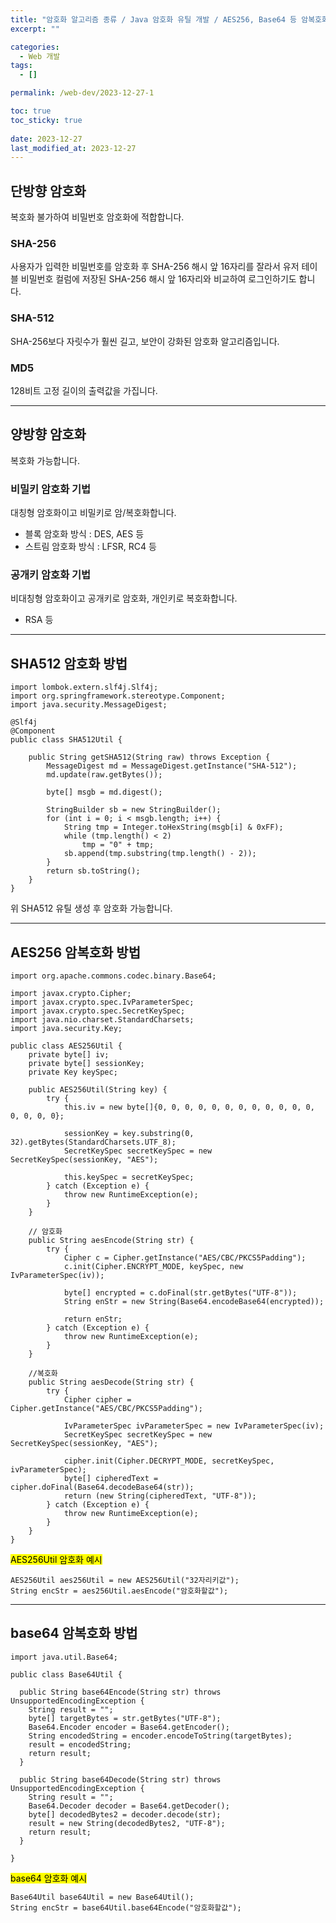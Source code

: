 ```yaml
---
title: "암호화 알고리즘 종류 / Java 암호화 유틸 개발 / AES256, Base64 등 암복호화 방법"
excerpt: ""

categories:
  - Web 개발
tags:
  - []

permalink: /web-dev/2023-12-27-1

toc: true
toc_sticky: true
 
date: 2023-12-27
last_modified_at: 2023-12-27
---
```


## 단방향 암호화

복호화 불가하여 비밀번호 암호화에 적합합니다.

### SHA-256
사용자가 입력한 비밀번호를 암호화 후 SHA-256 해시 앞 16자리를 잘라서 유저 테이블 비밀번호 컬럼에 저장된 SHA-256 해시 앞 16자리와 비교하여 로그인하기도 합니다.

### SHA-512
SHA-256보다 자릿수가 훨씬 길고, 보안이 강화된 암호화 알고리즘입니다.

### MD5
128비트 고정 길이의 출력값을 가집니다.

---

## 양방향 암호화

복호화 가능합니다.

### 비밀키 암호화 기법 
대칭형 암호화이고 비밀키로 암/복호화합니다.

- 블록 암호화 방식 : DES, AES 등
- 스트림 암호화 방식 : LFSR, RC4 등

### 공개키 암호화 기법
비대칭형 암호화이고 공개키로 암호화, 개인키로 복호화합니다.

- RSA 등

---

## SHA512 암호화 방법
```
import lombok.extern.slf4j.Slf4j;
import org.springframework.stereotype.Component;
import java.security.MessageDigest;

@Slf4j
@Component
public class SHA512Util {

    public String getSHA512(String raw) throws Exception {
        MessageDigest md = MessageDigest.getInstance("SHA-512");
        md.update(raw.getBytes());

        byte[] msgb = md.digest();

        StringBuilder sb = new StringBuilder();
        for (int i = 0; i < msgb.length; i++) {
            String tmp = Integer.toHexString(msgb[i] & 0xFF);
            while (tmp.length() < 2)
                tmp = "0" + tmp;
            sb.append(tmp.substring(tmp.length() - 2));
        }
        return sb.toString();
    }
}
```
위 SHA512 유틸 생성 후 암호화 가능합니다.

---

## AES256 암복호화 방법

```
import org.apache.commons.codec.binary.Base64;

import javax.crypto.Cipher;
import javax.crypto.spec.IvParameterSpec;
import javax.crypto.spec.SecretKeySpec;
import java.nio.charset.StandardCharsets;
import java.security.Key;

public class AES256Util {
    private byte[] iv;
    private byte[] sessionKey;
    private Key keySpec;

    public AES256Util(String key) {
        try {
            this.iv = new byte[]{0, 0, 0, 0, 0, 0, 0, 0, 0, 0, 0, 0, 0, 0, 0, 0};

            sessionKey = key.substring(0, 32).getBytes(StandardCharsets.UTF_8);
            SecretKeySpec secretKeySpec = new SecretKeySpec(sessionKey, "AES");

            this.keySpec = secretKeySpec;
        } catch (Exception e) {
            throw new RuntimeException(e);
        }
    }

    // 암호화
    public String aesEncode(String str) {
        try {
            Cipher c = Cipher.getInstance("AES/CBC/PKCS5Padding");
            c.init(Cipher.ENCRYPT_MODE, keySpec, new IvParameterSpec(iv));

            byte[] encrypted = c.doFinal(str.getBytes("UTF-8"));
            String enStr = new String(Base64.encodeBase64(encrypted));

            return enStr;
        } catch (Exception e) {
            throw new RuntimeException(e);
        }
    }

    //복호화
    public String aesDecode(String str) {
        try {
            Cipher cipher = Cipher.getInstance("AES/CBC/PKCS5Padding");

            IvParameterSpec ivParameterSpec = new IvParameterSpec(iv);
            SecretKeySpec secretKeySpec = new SecretKeySpec(sessionKey, "AES");

            cipher.init(Cipher.DECRYPT_MODE, secretKeySpec, ivParameterSpec);
            byte[] cipheredText = cipher.doFinal(Base64.decodeBase64(str));
            return (new String(cipheredText, "UTF-8"));
        } catch (Exception e) {
            throw new RuntimeException(e);
        }
    }
}
```

<mark>AES256Util 암호화 예시</mark>
```
AES256Util aes256Util = new AES256Util("32자리키값");
String encStr = aes256Util.aesEncode("암호화할값");
```

---

## base64 암복호화 방법
```
import java.util.Base64;

public class Base64Util {

  public String base64Encode(String str) throws UnsupportedEncodingException {
    String result = "";
    byte[] targetBytes = str.getBytes("UTF-8");
    Base64.Encoder encoder = Base64.getEncoder();
    String encodedString = encoder.encodeToString(targetBytes);
    result = encodedString;
    return result;
  }

  public String base64Decode(String str) throws UnsupportedEncodingException {
    String result = "";
    Base64.Decoder decoder = Base64.getDecoder();
    byte[] decodedBytes2 = decoder.decode(str);
    result = new String(decodedBytes2, "UTF-8");
    return result;
  }

}
```

<mark>base64 암호화 예시</mark>
```
Base64Util base64Util = new Base64Util();
String encStr = base64Util.base64Encode("암호화할값");
```
